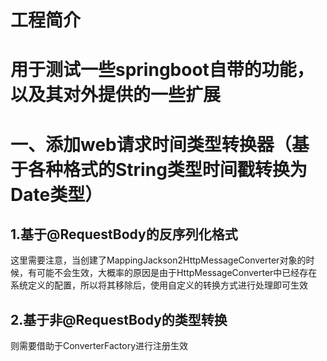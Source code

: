 # 工程简介



# 用于测试一些springboot自带的功能，以及其对外提供的一些扩展

# 一、添加web请求时间类型转换器（基于各种格式的String类型时间戳转换为Date类型）
## 1.基于@RequestBody的反序列化格式
这里需要注意，当创建了MappingJackson2HttpMessageConverter对象的时候，有可能不会生效，大概率的原因是由于HttpMessageConverter中已经存在系统定义的配置，所以将其移除后，使用自定义的转换方式进行处理即可生效
## 2.基于非@RequestBody的类型转换
则需要借助于ConverterFactory进行注册生效


